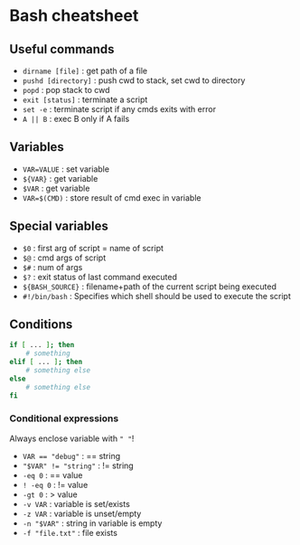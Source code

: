 # Bash cheatsheet

## Useful commands
- `dirname [file]` : get path of a file
- `pushd [directory]` : push cwd to stack, set cwd to directory
- `popd` : pop stack to cwd
- `exit [status]` : terminate a script
- `set -e` : terminate script if any cmds exits with error
- `A || B` : exec B only if A fails

## Variables
- `VAR=VALUE` : set variable
- `${VAR}` : get variable
- `$VAR` : get variable
- `VAR=$(CMD)` : store result of cmd exec in variable

## Special variables
- `$0` : first arg of script = name of script
- `$@` : cmd args of script
- `$#` : num of args
- `$?` : exit status of last command executed
- `${BASH_SOURCE}` : filename+path of the current script being executed
- `#!/bin/bash` : Specifies which shell should be used to execute the script

## Conditions
```bash
if [ ... ]; then
    # something
elif [ ... ]; then
    # something else
else
    # something else
fi
```

### Conditional expressions
Always enclose variable with `" "`!

- `VAR == "debug"` : == string
- `"$VAR" != "string"` : != string
- `-eq 0` : == value
- `! -eq 0` : != value
- `-gt 0` : > value
- `-v VAR` : variable is set/exists
- `-z VAR` : variable is unset/empty
- `-n "$VAR"` : string in variable is empty
- `-f "file.txt"` : file exists
